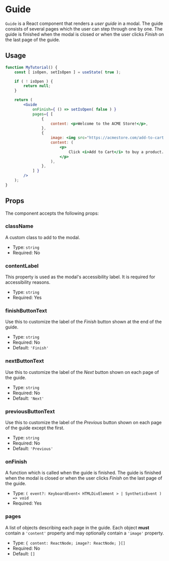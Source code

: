 # Guide

`Guide` is a React component that renders a _user guide_ in a modal. The guide consists of several pages which the user can step through one by one. The guide is finished when the modal is closed or when the user clicks _Finish_ on the last page of the guide.

## Usage

```jsx
function MyTutorial() {
	const [ isOpen, setIsOpen ] = useState( true );

	if ( ! isOpen ) {
		return null;
	}

	return (
		<Guide
			onFinish={ () => setIsOpen( false ) }
			pages={ [
				{
					content: <p>Welcome to the ACME Store!</p>,
				},
				{
					image: <img src="https://acmestore.com/add-to-cart.png" />,
					content: (
						<p>
							Click <i>Add to Cart</i> to buy a product.
						</p>
					),
				},
			] }
		/>
	);
}
```

## Props

The component accepts the following props:

### className

A custom class to add to the modal.

-   Type: `string`
-   Required: No

### contentLabel

This property is used as the modal's accessibility label. It is required for accessibility reasons.

-   Type: `string`
-   Required: Yes

### finishButtonText

Use this to customize the label of the _Finish_ button shown at the end of the guide.

-   Type: `string`
-   Required: No
-	Default: `'Finish'`

### nextButtonText

Use this to customize the label of the _Next_ button shown on each page of the guide.

-   Type: `string`
-   Required: No
-   Default: `'Next'`

### previousButtonText

Use this to customize the label of the _Previous_ button shown on each page of the guide except the first.

-   Type: `string`
-   Required: No
-   Default: `'Previous'`

### onFinish

A function which is called when the guide is finished. The guide is finished when the modal is closed or when the user clicks _Finish_ on the last page of the guide.

-   Type: `( event?: KeyboardEvent< HTMLDivElement > | SyntheticEvent ) => void`
-   Required: Yes

### pages

A list of objects describing each page in the guide. Each object **must** contain a `'content'` property and may optionally contain a `'image'` property.

-   Type: `{ content: ReactNode; image?: ReactNode; }[]`
-   Required: No
-   Default: `[]`
